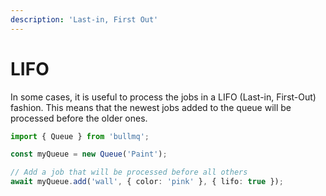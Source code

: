 ```yaml
---
description: 'Last-in, First Out'
---
```


# LIFO

In some cases, it is useful to process the jobs in a LIFO \(Last-in, First-Out\) fashion. This means that the newest jobs added to the queue will be processed before the older ones.

```typescript
import { Queue } from 'bullmq';

const myQueue = new Queue('Paint');

// Add a job that will be processed before all others
await myQueue.add('wall', { color: 'pink' }, { lifo: true });
```
